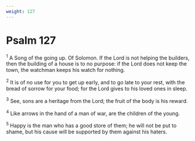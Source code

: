 ```yaml
---
weight: 127
---
```


# Psalm 127

<sup>1</sup> A Song of the going up. Of Solomon. If the Lord is not helping the builders, then the building of a house is to no purpose: if the Lord does not keep the town, the watchman keeps his watch for nothing. 

<sup>2</sup> It is of no use for you to get up early, and to go late to your rest, with the bread of sorrow for your food; for the Lord gives to his loved ones in sleep. 

<sup>3</sup> See, sons are a heritage from the Lord; the fruit of the body is his reward. 

<sup>4</sup> Like arrows in the hand of a man of war, are the children of the young. 

<sup>5</sup> Happy is the man who has a good store of them; he will not be put to shame, but his cause will be supported by them against his haters. 



